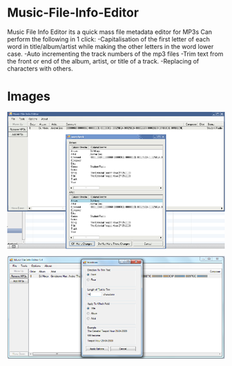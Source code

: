 Music-File-Info-Editor
======================
Music File Info Editor its a quick mass file metadata editor for MP3s
Can perform the following in 1 click:
-Capitalisation of the first letter of each word in title/album/artist while making the other letters in the word lower case.
-Auto incrementing the track numbers of the mp3 files
-Trim text from the front or end of the album, artist, or title of a track.
-Replacing of characters with others.

Images
======
![MFIE1](https://github.com/EvilSeven/Music-File-Info-Editor/raw/master/INFO/MFIE.PNG)

![MFIE2](https://github.com/EvilSeven/Music-File-Info-Editor/raw/master/INFO/MFIE2.PNG)